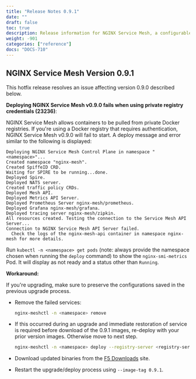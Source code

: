 ```yaml
---
title: "Release Notes 0.9.1"
date: ""
draft: false
toc: true
description: Release information for NGINX Service Mesh, a configurable, low‑latency infrastructure layer designed to handle a high volume of network‑based interprocess communication among application infrastructure services using application programming interfaces (APIs). Lists of new features and known issues are provided.
weight: -901
categories: ["reference"]
docs: "DOCS-710"
---
```


## NGINX Service Mesh Version 0.9.1

<!-- vale off -->

This hotfix release resolves an issue affecting version 0.9.0 described below.

**Deploying NGINX Service Mesh v0.9.0 fails when using private registry credentials (23236)**:

  NGINX Service Mesh allows containers to be pulled from private Docker registries. If you're using a Docker registry that requires authentication,  NGINX Service Mesh v0.9.0 will fail to start. A deploy message and error similar to the following is displayed:

  ```plaintext
  Deploying NGINX Service Mesh Control Plane in namespace "<namespace>"...
  Created namespace "nginx-mesh".
  Created SpiffeID CRD.
  Waiting for SPIRE to be running...done.
  Deployed Spire.
  Deployed NATS server.
  Created traffic policy CRDs.
  Deployed Mesh API.
  Deployed Metrics API Server.
  Deployed Prometheus Server nginx-mesh/prometheus.
  Deployed Grafana nginx-mesh/grafana.
  Deployed tracing server nginx-mesh/zipkin.
  All resources created. Testing the connection to the Service Mesh API Server...
  Connection to NGINX Service Mesh API Server failed.
    Check the logs of the nginx-mesh-api container in namespace nginx-mesh for more details.
  ```

  Run `kubectl -n <namespace> get pods` (note: always provide the namespace chosen when running the `deploy` command) to show the `nginx-smi-metrics` Pod. It will display as not ready and a status other than `Running`.

  **Workaround:**

  If you're upgrading, make sure to preserve the configurations saved in the previous upgrade process.

- Remove the failed services:

    ```bash
    nginx-meshctl -n <namespace> remove
    ```

- If this occurred during an upgrade and immediate restoration of service is required before download of the 0.9.1 images, re-deploy with your prior version images. Otherwise move to next step.

    ```bash
    nginx-meshctl -n <namespace> deploy --registry-server <registry-server> --image-tag <tag>
    ```

- Download updated binaries from the [F5 Downloads](https://downloads.f5.com) site.

- Restart the upgrade/deploy process using `--image-tag 0.9.1`.
